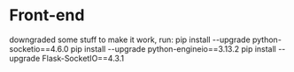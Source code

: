 # Front-end

downgraded some stuff to make it work, run:
  pip install --upgrade python-socketio==4.6.0
  pip install --upgrade python-engineio==3.13.2
  pip install --upgrade Flask-SocketIO==4.3.1
